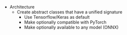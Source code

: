 - Architecture
  - Create abstract classes that have a unified signature
    - Use Tensorflow/Keras as default
    - Make optionally compatible with PyTorch
    - Make optionally available to any model (ONNX)
